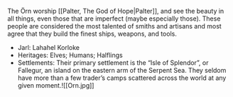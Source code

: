 The Örn worship [[Palter, The God of Hope|Palter]], and see the beauty in all things, even those that are imperfect (maybe especially those). These people are considered the most talented of smiths and artisans and most agree that they build the finest ships, weapons, and tools.

- Jarl: Lahahel Korloke
- Heritages: Elves; Humans; Halflings
- Settlements: Their primary settlement is the “Isle of Splendor”, or Fallegur, an island on the eastern arm of the Serpent Sea. They seldom have more than a few trader’s camps scattered across the world at any given moment.![[Orn.jpg]]